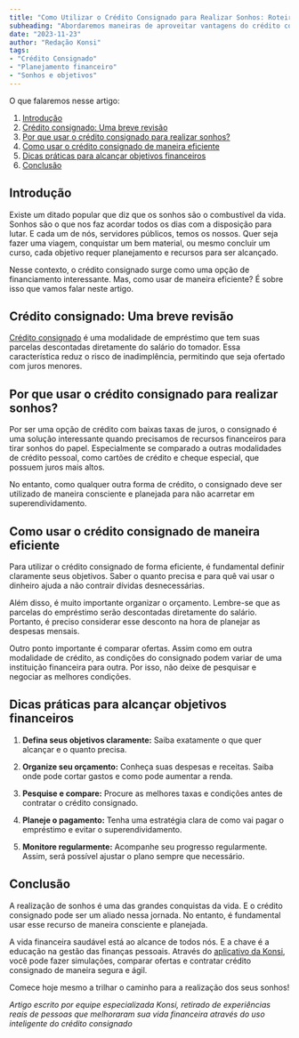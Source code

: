 ```yaml
---
title: "Como Utilizar o Crédito Consignado para Realizar Sonhos: Roteiro Prático."
subheading: "Abordaremos maneiras de aproveitar vantagens do crédito consignado para alcançar seus objetivos de maneira eficiente e saudável financeiramente."
date: "2023-11-23"
author: "Redação Konsi"
tags:
- "Crédito Consignado"
- "Planejamento financeiro"
- "Sonhos e objetivos"
---
```


O que falaremos nesse artigo:
1. [Introdução](#introduction)
2. [Crédito consignado: Uma breve revisão](#credit_review)
3. [Por que usar o crédito consignado para realizar sonhos?](#dreams)
4. [Como usar o crédito consignado de maneira eficiente](#efficient_credit)
5. [Dicas práticas para alcançar objetivos financeiros](#practical_tips)
6. [Conclusão](#conclusion)

## Introdução <a name="introduction"></a>

Existe um ditado popular que diz que os sonhos são o combustível da vida. Sonhos são o que nos faz acordar todos os dias com a disposição para lutar. E cada um de nós, servidores públicos, temos os nossos. Quer seja fazer uma viagem, conquistar um bem material, ou mesmo concluir um curso, cada objetivo requer planejamento e recursos para ser alcançado.

Nesse contexto, o crédito consignado surge como uma opção de financiamento interessante. Mas, como usar de maneira eficiente? É sobre isso que vamos falar neste artigo.

## Crédito consignado: Uma breve revisão <a name="credit_review"></a>

[Crédito consignado](https://www.konsi.com.br/postagens/5-motivos-para-escolher-o-credito-consignado-publico) é uma modalidade de empréstimo que tem suas parcelas descontadas diretamente do salário do tomador. Essa característica reduz o risco de inadimplência, permitindo que seja ofertado com juros menores.

## Por que usar o crédito consignado para realizar sonhos? <a name="dreams"></a>

Por ser uma opção de crédito com baixas taxas de juros, o consignado é uma solução interessante quando precisamos de recursos financeiros para tirar sonhos do papel. Especialmente se comparado a outras modalidades de crédito pessoal, como cartões de crédito e cheque especial, que possuem juros mais altos.

No entanto, como qualquer outra forma de crédito, o consignado deve ser utilizado de maneira consciente e planejada para não acarretar em superendividamento.

## Como usar o crédito consignado de maneira eficiente <a name="efficient_credit"></a>

Para utilizar o crédito consignado de forma eficiente, é fundamental definir claramente seus objetivos. Saber o quanto precisa e para quê vai usar o dinheiro ajuda a não contrair dívidas desnecessárias.

Além disso, é muito importante organizar o orçamento. Lembre-se que as parcelas do empréstimo serão descontadas diretamente do salário. Portanto, é preciso considerar esse desconto na hora de planejar as despesas mensais.

Outro ponto importante é comparar ofertas. Assim como em outra modalidade de crédito, as condições do consignado podem variar de uma instituição financeira para outra. Por isso, não deixe de pesquisar e negociar as melhores condições.

## Dicas práticas para alcançar objetivos financeiros <a name="practical_tips"></a>

1. **Defina seus objetivos claramente:** Saiba exatamente o que quer alcançar e o quanto precisa.

2. **Organize seu orçamento:** Conheça suas despesas e receitas. Saiba onde pode cortar gastos e como pode aumentar a renda.

3. **Pesquise e compare:** Procure as melhores taxas e condições antes de contratar o crédito consignado.

4. **Planeje o pagamento:** Tenha uma estratégia clara de como vai pagar o empréstimo e evitar o superendividamento.

5. **Monitore regularmente:** Acompanhe seu progresso regularmente. Assim, será possível ajustar o plano sempre que necessário.

## Conclusão <a name="conclusion"></a>

A realização de sonhos é uma das grandes conquistas da vida. E o crédito consignado pode ser um aliado nessa jornada. No entanto, é fundamental usar esse recurso de maneira consciente e planejada.

A vida financeira saudável está ao alcance de todos nós. E a chave é a educação na gestão das finanças pessoais. Através do [aplicativo da Konsi](https://konsi.com.br/app-download), você pode fazer simulações, comparar ofertas e contratar crédito consignado de maneira segura e ágil.

Comece hoje mesmo a trilhar o caminho para a realização dos seus sonhos!

*Artigo escrito por equipe especializada Konsi, retirado de experiências reais de pessoas que melhoraram sua vida financeira através do uso inteligente do crédito consignado*